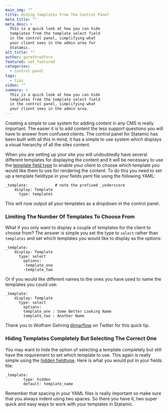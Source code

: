 ```yaml
---
main_img: ""
title: Hiding Templates From The Control Panel
meta_title: ""
meta_desc: >
  This is a quick look at how you can hide
  templates from the template select field
  in the control panel, simplifying what
  your client sees in the admin area for
  Statamic.
alt_title: ""
author: garethredfern
featured: not_featured
categories:
  - control panel
tags:
  - tips
video: ""
summary: >
  This is a quick look at how you can hide
  templates from the template select field
  in the control panel, simplifying what
  your client sees in the admin area.
---
```

Creating a simple to use system for adding content in any CMS is really important. The easier it is to add content the less support questions you will have to answer from confused clients.  The control panel for Statamic has been built with all this in mind, it has a simple to use system which displays a visual hierarchy of all the sites content.

When you are setting up your site you will undoubtedly have several different templates for displaying the content and it will be necessary to use the [template field type](http://statamic.com/learn/documentation/fieldtypes/templates) to enable your client to choose which template you would like them to use for rendering the content. To do this you need to set up a template fieldtype in your fields.yaml file using the following YAML:

~~~.language-markup
_template:            # note the prefixed _underscore
    display: Template
	  type: templates
~~~

This will now output all your templates as a dropdown in the control panel. 

### Limiting The Number Of Templates To Choose From
What if you only want to display a couple of templates for the client to choose from? The answer is simple you set the type to `select` rather than `templates` and set which templates you would like to display as the options:

~~~.language-markup
_template:
    display: Template
	  type: select
		options:
	    -template_one
	    -template_two
~~~

Or if you would like different names to the ones you have used to name the templates you could use:

~~~.language-markup
_template:
    display: Template
	  type: select
		options:
	    template_one : Some Better Looking Name
	    template_two : Another Name
~~~

Thank you to Wolfram Gehring [@marflow](https://twitter.com/marflow) on Twitter for this quick tip.

### Hiding Templates Completely But Selecting The Correct One
You may want to hide the option of selecting a template completely but still have the requirement to set which template to use. This again is really simple using the [hidden fieldtype](http://statamic.com/learn/documentation/fieldtypes/hidden). Here is what you would put in your fields file:

~~~.language-markup
_template:
		type: hidden
		default: template_name
~~~

Remember that spacing in your YAML files is really important so make sure that you always indent using two spaces. So there you have it, two super quick and easy ways to work with your templates in Statamic.